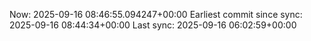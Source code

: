 Now: 2025-09-16 08:46:55.094247+00:00 Earliest commit since sync: 2025-09-16 08:44:34+00:00 Last sync: 2025-09-16 06:02:59+00:00
